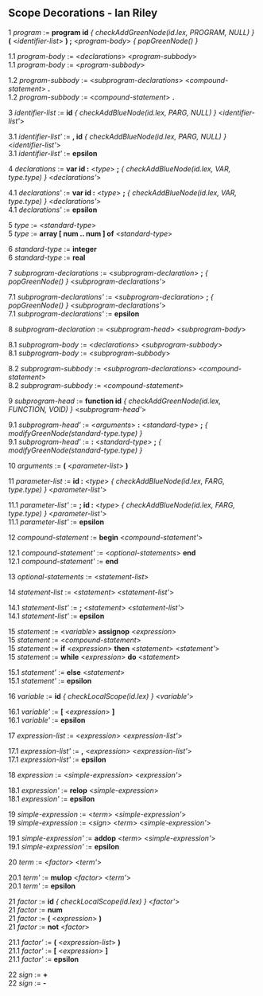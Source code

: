 ## Scope Decorations - Ian Riley

1 _program_ := **program id** _{ checkAddGreenNode(id.lex, PROGRAM, NULL) }_ **(** <_identifier-list_> **) ;** <_program-body_> _{ popGreenNode() }_

1.1 _program-body_ := <_declarations_> <_program-subbody_> <br>
1.1 _program-body_ := <_program-subbody_>

1.2 _program-subbody_ := <_subprogram-declarations_> <_compound-statement_> **.** <br>
1.2 _program-subbody_ := <_compound-statement_> **.**

3 _identifier-list_ := **id** _{ checkAddBlueNode(id.lex, PARG, NULL) }_ <_identifier-list'_>

3.1 _identifier-list'_ := **, id** _{ checkAddBlueNode(id.lex, PARG, NULL) }_ <_identifier-list'_> <br>
3.1 _identifier-list'_ := **epsilon**

4 _declarations_ := **var id :** <_type_> **;** _{ checkAddBlueNode(id.lex, VAR, type.type) }_ <_declarations'_>

4.1 _declarations'_ := **var id :** <_type_> **;** _{ checkAddBlueNode(id.lex, VAR, type.type) }_ <_declarations'_> <br>
4.1 _declarations'_ := **epsilon**

5 _type_ := <_standard-type_> <br>
5 _type_ := **array [ num .. num ] of** <_standard-type_>

6 _standard-type_ := **integer** <br>
6 _standard-type_ := **real**

7 _subprogram-declarations_ := <_subprogram-declaration_> **;** _{ popGreenNode() }_ <_subprogram-declarations'_>

7.1 _subprogram-declarations'_ := <_subprogram-declaration_> **;** _{ popGreenNode() }_ <_subprogram-declarations'_> <br>
7.1 _subprogram-declarations'_ := **epsilon**

8 _subprogram-declaration_ := <_subprogram-head_> <_subprogram-body_>

8.1 _subprogram-body_ := <_declarations_> <_subprogram-subbody_> <br>
8.1 _subprogram-body_ := <_subprogram-subbody_>

8.2 _subprogram-subbody_ := <_subprogram-declarations_> <_compound-statement_> <br>
8.2 _subprogram-subbody_ := <_compound-statement_>

9 _subprogram-head_ := **function id** _{ checkAddGreenNode(id.lex, FUNCTION, VOID) }_ <_subprogram-head'_>

9.1 _subprogram-head'_ := <_arguments_> **:** <_standard-type_> **;** _{ modifyGreenNode(standard-type.type) }_ <br>
9.1 _subprogram-head'_ := **:** <_standard-type_> **;** _{ modifyGreenNode(standard-type.type) }_

10 _arguments_ := **(** <_parameter-list_> **)**

11 _parameter-list_ := **id :** <_type_> _{ checkAddBlueNode(id.lex, FARG, type.type) }_ <_parameter-list'_>

11.1 _parameter-list'_ := **; id :** <_type_> _{ checkAddBlueNode(id.lex, FARG, type.type) }_ <_parameter-list'_> <br>
11.1 _parameter-list'_ := **epsilon**

12 _compound-statement_ := **begin** <_compound-statement'_>

12.1 _compound-statement'_ := <_optional-statements_> **end** <br>
12.1 _compound-statement'_ := **end**

13 _optional-statements_ := <_statement-list_>

14 _statement-list_ := <_statement_> <_statement-list'_>

14.1 _statement-list'_ := **;** <_statement_> <_statement-list'_> <br>
14.1 _statement-list'_ := **epsilon**

15 _statement_ := <_variable_> **assignop** <_expression_> <br>
15 _statement_ := <_compound-statement_> <br>
15 _statement_ := **if** <_expression_> **then** <_statement_> <_statement'_> <br>
15 _statement_ := **while** <_expression_> **do** <_statement_>

15.1 _statement'_ := **else** <_statement_> <br>
15.1 _statement'_ := **epsilon**

16 _variable_ := **id** _{ checkLocalScope(id.lex) }_ <_variable'_>

16.1 _variable'_ := **[** <_expression_> **]** <br>
16.1 _variable'_ := **epsilon**

17 _expression-list_ := <_expression_> <_expression-list'_>

17.1 _expression-list'_ := **,** <_expression_> <_expression-list'_> <br>
17.1 _expression-list'_ := **epsilon**

18 _expression_ := <_simple-expression_> <_expression'_>

18.1 _expression'_ := **relop** <_simple-expression_> <br>
18.1 _expression'_ := **epsilon**

19 _simple-expression_ := <_term_> <_simple-expression'_> <br>
19 _simple-expression_ := <_sign_> <_term_> <_simple-expression'_>

19.1 _simple-expression'_ := **addop** <_term_> <_simple-expression'_> <br>
19.1 _simple-expression'_ := **epsilon**

20 _term_ := <_factor_> <_term'_>

20.1 _term'_ := **mulop** <_factor_> <_term'_> <br>
20.1 _term'_ := **epsilon**

21 _factor_ := **id** _{ checkLocalScope(id.lex) }_ <_factor'_> <br>
21 _factor_ := **num** <br>
21 _factor_ := **(** <_expression_> **)** <br>
21 _factor_ := **not** <_factor_>

21.1 _factor'_ := **(** <_expression-list_> **)** <br>
21.1 _factor'_ := **[** <_expression_> **]** <br>
21.1 _factor'_ := **epsilon**

22 _sign_ := **+** <br>
22 _sign_ := **-**
